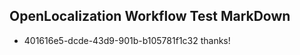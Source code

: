 ## OpenLocalization Workflow Test MarkDown
* 401616e5-dcde-43d9-901b-b105781f1c32 thanks!

<!--HONumber=Aug16_HO5-->


